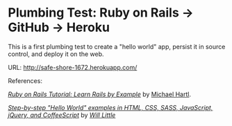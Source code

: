 # Plumbing Test: Ruby on Rails -> GitHub -> Heroku

This is a first plumbing test to create a "hello world" app, persist it in source control, and deploy it on the web.

URL:	http://safe-shore-1672.herokuapp.com/


References:

[*Ruby on Rails Tutorial: Learn Rails by Example*](http://railstutorial.org/)
by [Michael Hartl](http://michaelhartl.com/).

[*Step-by-step "Hello World" examples in HTML, CSS, SASS, JavaScript, jQuery, and CoffeeScript*](http://www.startuprocket.com/blog/step-by-step-hello-world-examples-in-html-css-sass-javascript-jquery-and-coffeescript)
by [*Will Little*](https://plus.google.com/110491471829772578206/posts)


